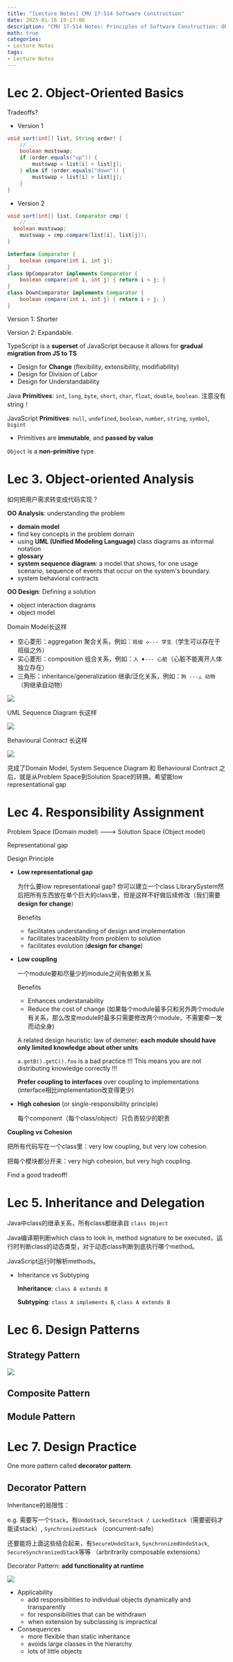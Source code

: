 ```yaml
---
title: "[Lecture Notes] CMU 17-514 Software Construction"
date: 2025-01-16 19:17:06
description: "CMU 17-514 Notes: Principles of Software Construction: Objects, Design, and Concurrency"
math: true
categories:
- Lecture Notes
tags:
- Lecture Notes
---
```




# Lec 2. Object-Oriented Basics

Tradeoffs?

- Version 1

```java
void sort(int[] list, String order) {
	// ...
	boolean mustswap;
	if (order.equals("up")) {
		mustswap = list[i] < list[j];
	} else if (order.equals("down")) {
		mustswap = list[i] > list[j];
	}
}
```

- Version 2

```java
void sort(int[] list, Comparator cmp) {
	// ...
  boolean mustswap;
	mustswap = cmp.compare(list[i], list[j]);
}

interface Comparator {
	boolean compare(int i, int j);
}
class UpComparator implements Comparator {
	boolean compare(int i, int j) { return i < j; }
}
class DownComparator implements Comparator {
	boolean compare(int i, int j) { return i > j; }
}
```

Version 1: Shorter

Version 2: Expandable.



TypeScript is a **superset** of JavaScript because it allows for **gradual migration from JS to TS**



- Design for **Change** (flexibility, extensibility, modifiability)
- Design for Division of Labor
- Design for Understandability



Java **Primitives**: `int`, `long`, `byte`, `short`, `char`, `float`, `double`, `boolean`. 注意没有string！

JavaScript **Primitives**: `null`, `undefined`, `boolean`, `number`, `string`, `symbol`, `bigint`

- Primitives are **immutable**, and **passed by value**

`Object` is a **non-primitive** type.



# Lec 3. Object-oriented Analysis

如何把用户需求转变成代码实现？

**OO Analysis**: understanding the problem

- **domain model**
- find key concepts in the problem domain
- using **UML (Unified Modeling Language)** class diagrams as informal notation
- **glossary**
- **system sequence diagram**: a model that shows, for one usage scenario, sequence of events that occur on the system's boundary.
- system behavioral contracts

**OO Design**: Defining a solution

- object interaction diagrams
- object model



Domain Model长这样

- 空心菱形：aggregation 聚合关系，例如：`班级 ◇--- 学生`（学生可以存在于班级之外）
- 实心菱形：composition 组合关系，例如：`人 ♦--- 心脏`（心脏不能离开人体独立存在）
- 三角形：inheritance/generalization 继承/泛化关系，例如：`狗 ---△ 动物`（狗继承自动物）

![](057_cmu_17514/domain-model-eg.png)

UML Sequence Diagram 长这样

![](057_cmu_17514/sequence-diagram-eg.png)

Behavioural Contract 长这样

![](057_cmu_17514/behavioural-contract-eg.png)



完成了Domain Model, System Sequence Diagram 和 Behavioural Contract 之后，就是从Problem Space到Solution Space的转换。希望能low representational gap



# Lec 4. Responsibility Assignment

Problem Space (Domain model) ---> Solution Space (Object model)

Representational gap



Design Principle

- **Low representational gap**

  为什么要low representational gap? 你可以建立一个class LibrarySystem然后把所有东西放在单个巨大的class里，但是这样不好做后续修改（我们需要 **design for change**）

  Benefits

  - facilitates understanding of design and implementation
  - facilitates traceability from problem to solution
  - facilitates evolution (**design for change**)

- **Low coupling**

  一个module要和尽量少的module之间有依赖关系

  Benefits

  - Enhances understanability
  - Reduce the cost of change (如果每个module最多只和另外两个module有关系，那么改变module时最多只需要修改两个module，不需要牵一发而动全身)

  A related design heuristic: law of demeter: **each module should have only limited knowledge about other units**

  `a.getB().getC().foo` is a bad practice !!! This means you are not distributing knowledge correctly !!!

  **Prefer coupling to interfaces** over coupling to implementations (interface相比implementation改变得更少) 

- **High cohesion** (or single-responsibility principle)

  每个component（每个class/object）只负责较少的职责

**Coupling vs Cohesion**

把所有代码写在一个class里：very low coupling, but very low cohesion.

把每个模块都分开来：very high cohesion, but very high coupling.

Find a good tradeoff!



# Lec 5. Inheritance and Delegation

Java中class的继承关系，所有class都继承自 `class Object`

Java编译期判断which class to look in, method signature to be executed，运行时判断class的动态类型，对于动态class判断到底执行哪个method。

JavaScript运行时解析methods。



- Inheritance vs Subtyping

  **Inheritance**: `class A extends B`

  **Subtyping**: `class A implements B`, `class A extends B`



# Lec 6. Design Patterns

## Strategy Pattern

![](057_cmu_17514/strategy-pattern-eg.png)



## Composite Pattern





## Module Pattern



# Lec 7. Design Practice

One more pattern called **decorator pattern**.

## Decorator Pattern

Inheritance的局限性：

e.g. 需要写一个`Stack`，有`UndoStack`, `SecureStack / LockedStack`（需要密码才能读stack）, `SynchronizedStack` （concurrent-safe）

还要能将上面这些结合起来，有`SecureUndoStack`, `SynchronizedUndoStack`, `SecureSynchronizedStack`等等 （arbritrarily composable extensions）

Decorator Pattern: **add functionality at runtime**

![](057_cmu_17514/design-practice.png)



- Applicability
  - add responsibilities to individual objects dynamically and transparently
  - for responsibilities that can be withdrawn
  - when extension by subclassing is impractical
- Consequences
  - more flexible than static inheritance
  - avoids large classes in the hierarchy
  - lots of little objects
